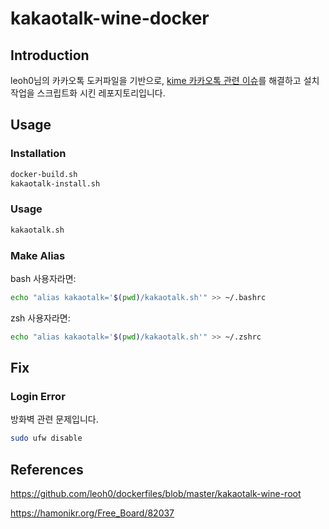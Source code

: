 # kakaotalk-wine-docker

## Introduction

leoh0님의 카카오톡 도커파일을 기반으로, [kime 카카오톡 관련 이슈](https://github.com/Riey/kime/issues/420)를 해결하고 설치 작업을 스크립트화 시킨 레포지토리입니다.

## Usage

### Installation

```bash
docker-build.sh
kakaotalk-install.sh
```

### Usage

```bash
kakaotalk.sh
```

### Make Alias

bash 사용자라면:
```bash
echo "alias kakaotalk='$(pwd)/kakaotalk.sh'" >> ~/.bashrc
```

zsh 사용자라면:
```bash
echo "alias kakaotalk='$(pwd)/kakaotalk.sh'" >> ~/.zshrc
```

## Fix

### Login Error

방화벽 관련 문제입니다.
```bash
sudo ufw disable
```

## References

https://github.com/leoh0/dockerfiles/blob/master/kakaotalk-wine-root

https://hamonikr.org/Free_Board/82037